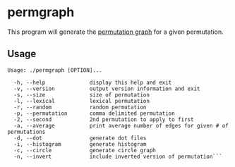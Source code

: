 permgraph
=========

This program will generate the [permutation graph](http://en.wikipedia.org/wiki/Permutation_graph) for a given permutation.

Usage
-----
```
Usage: ./permgraph [OPTION]...

  -h, --help              display this help and exit
  -v, --version           output version information and exit
  -s, --size              size of permutation
  -l, --lexical           lexical permutation
  -r, --random            random permutation
  -p, --permutation       comma delimited permutation
  -2, --second            2nd permutation to apply to first
  -a, --average           print average number of edges for given # of permutations
  -d, --dot               generate dot files
  -i, --histogram         generate histogram
  -c, --circle            generate circle graph
  -n, --invert            include inverted version of permutation```
